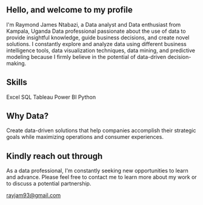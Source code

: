 ## Hello, and welcome to my profile


I'm Raymond James Ntabazi, a Data analyst and Data enthusiast from Kampala, Uganda
Data professional passionate about the use of data to provide insightful knowledge, guide business decisions, and create novel solutions.
I constantly explore and analyze data using different business intelligence tools, data visualization techniques, data mining, and predictive modeling because I firmly believe in the potential of data-driven decision-making.


## Skills
Excel
SQL
Tableau
Power BI
Python


## Why Data?
Create data-driven solutions that help companies accomplish their strategic goals while maximizing operations and consumer experiences.

## Kindly reach out through

As a data professional, I'm constantly seeking new opportunities to learn and advance. Please feel free to contact me to learn more about my work or to discuss a potential partnership.

 rayjam93@gmail.com
